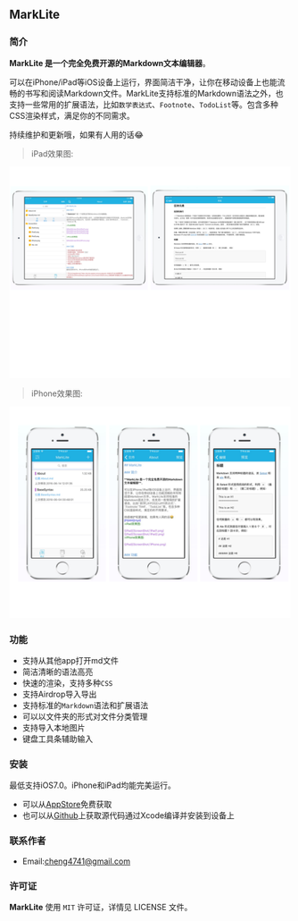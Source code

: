 ## MarkLite

### 简介

**MarkLite 是一个完全免费开源的Markdown文本编辑器**。

可以在iPhone/iPad等iOS设备上运行，界面简洁干净，让你在移动设备上也能流畅的书写和阅读Markdown文件。MarkLite支持标准的Markdown语法之外，也支持一些常用的扩展语法，比如`数学表达式`、`Footnote`、`TodoList`等。包含多种CSS渲染样式，满足你的不同需求。

持续维护和更新哦，如果有人用的话😂

>iPad效果图:

![iPad](ScreenShot/iPad.png)
>iPhone效果图:

![iPad](ScreenShot/iPhone.png)


### 功能

* 支持从其他app打开md文件
* 简洁清晰的语法高亮
* 快速的渲染，支持多种`CSS`
* 支持Airdrop导入导出
* 支持标准的`Markdown`语法和扩展语法
* 可以以文件夹的形式对文件分类管理
* 支持导入本地图片
* 键盘工具条辅助输入

### 安装
最低支持iOS7.0。iPhone和iPad均能完美运行。

* 可以从[AppStore](http://itunes.apple.com/us/app/id=1098107145)免费获取
* 也可以从[Github](https://github.com/zhubch/MarkLite)上获取源代码通过Xcode编译并安装到设备上

### 联系作者
* Email:cheng4741@gmail.com

### 许可证
**MarkLite** 使用 `MIT` 许可证，详情见 LICENSE 文件。
